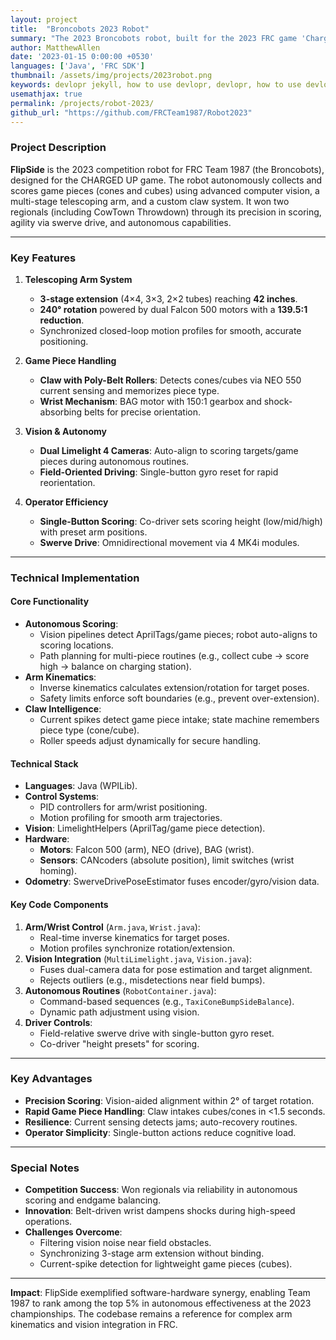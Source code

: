 ```yaml
---
layout: project
title:  "Broncobots 2023 Robot"
summary: "The 2023 Broncobots robot, built for the 2023 FRC game 'Charged Up'."
author: MatthewAllen
date: '2023-01-15 0:00:00 +0530'
languages: ['Java', 'FRC SDK']
thumbnail: /assets/img/projects/2023robot.png
keywords: devlopr jekyll, how to use devlopr, devlopr, how to use devlopr-jekyll, devlopr-jekyll tutorial,best jekyll themes, multi languages and tags
usemathjax: true
permalink: /projects/robot-2023/
github_url: "https://github.com/FRCTeam1987/Robot2023"
---
```


### **Project Description**
**FlipSide** is the 2023 competition robot for FRC Team 1987 (the Broncobots), designed for the CHARGED UP game. The robot autonomously collects and scores game pieces (cones and cubes) using advanced computer vision, a multi-stage telescoping arm, and a custom claw system. It won two regionals (including CowTown Throwdown) through its precision in scoring, agility via swerve drive, and autonomous capabilities.

---

### **Key Features**
1. **Telescoping Arm System**
    - **3-stage extension** (4×4, 3×3, 2×2 tubes) reaching **42 inches**.
    - **240° rotation** powered by dual Falcon 500 motors with a **139.5:1 reduction**.
    - Synchronized closed-loop motion profiles for smooth, accurate positioning.

2. **Game Piece Handling**
    - **Claw with Poly-Belt Rollers**: Detects cones/cubes via NEO 550 current sensing and memorizes piece type.
    - **Wrist Mechanism**: BAG motor with 150:1 gearbox and shock-absorbing belts for precise orientation.

3. **Vision & Autonomy**
    - **Dual Limelight 4 Cameras**: Auto-align to scoring targets/game pieces during autonomous routines.
    - **Field-Oriented Driving**: Single-button gyro reset for rapid reorientation.

4. **Operator Efficiency**
    - **Single-Button Scoring**: Co-driver sets scoring height (low/mid/high) with preset arm positions.
    - **Swerve Drive**: Omnidirectional movement via 4 MK4i modules.

---

### **Technical Implementation**
#### **Core Functionality**
- **Autonomous Scoring**:
    - Vision pipelines detect AprilTags/game pieces; robot auto-aligns to scoring locations.
    - Path planning for multi-piece routines (e.g., collect cube → score high → balance on charging station).
- **Arm Kinematics**:
    - Inverse kinematics calculates extension/rotation for target poses.
    - Safety limits enforce soft boundaries (e.g., prevent over-extension).
- **Claw Intelligence**:
    - Current spikes detect game piece intake; state machine remembers piece type (cone/cube).
    - Roller speeds adjust dynamically for secure handling.

#### **Technical Stack**
- **Languages**: Java (WPILib).
- **Control Systems**:
    - PID controllers for arm/wrist positioning.
    - Motion profiling for smooth arm trajectories.
- **Vision**: LimelightHelpers (AprilTag/game piece detection).
- **Hardware**:
    - **Motors**: Falcon 500 (arm), NEO (drive), BAG (wrist).
    - **Sensors**: CANcoders (absolute position), limit switches (wrist homing).
- **Odometry**: SwerveDrivePoseEstimator fuses encoder/gyro/vision data.

#### **Key Code Components**
1. **Arm/Wrist Control** (`Arm.java`, `Wrist.java`):
    - Real-time inverse kinematics for target poses.
    - Motion profiles synchronize rotation/extension.
2. **Vision Integration** (`MultiLimelight.java`, `Vision.java`):
    - Fuses dual-camera data for pose estimation and target alignment.
    - Rejects outliers (e.g., misdetections near field bumps).
3. **Autonomous Routines** (`RobotContainer.java`):
    - Command-based sequences (e.g., `TaxiConeBumpSideBalance`).
    - Dynamic path adjustment using vision.
4. **Driver Controls**:
    - Field-relative swerve drive with single-button gyro reset.
    - Co-driver "height presets" for scoring.

---

### **Key Advantages**
- **Precision Scoring**: Vision-aided alignment within 2° of target rotation.
- **Rapid Game Piece Handling**: Claw intakes cubes/cones in <1.5 seconds.
- **Resilience**: Current sensing detects jams; auto-recovery routines.
- **Operator Simplicity**: Single-button actions reduce cognitive load.

---

### **Special Notes**
- **Competition Success**: Won regionals via reliability in autonomous scoring and endgame balancing.
- **Innovation**: Belt-driven wrist dampens shocks during high-speed operations.
- **Challenges Overcome**:
    - Filtering vision noise near field obstacles.
    - Synchronizing 3-stage arm extension without binding.
    - Current-spike detection for lightweight game pieces (cubes).

---

**Impact**: FlipSide exemplified software-hardware synergy, enabling Team 1987 to rank among the top 5% in autonomous effectiveness at the 2023 championships. The codebase remains a reference for complex arm kinematics and vision integration in FRC.